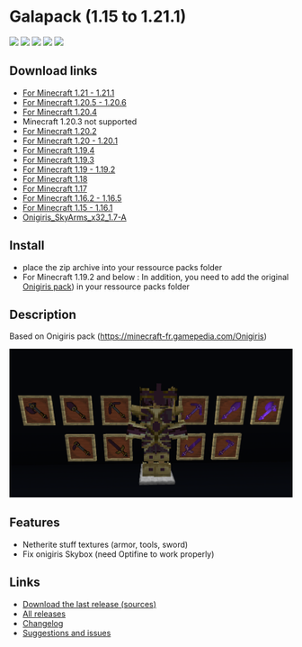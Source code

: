 # Galapack (1.15 to 1.21.1)
![](https://img.shields.io/github/license/galathil/Galapack.svg)  ![](https://img.shields.io/github/release/galathil/Galapack.svg) ![]( https://img.shields.io/github/issues/galathil/Galapack.svg)  ![]( https://img.shields.io/github/stars/galathil/Galapack.svg)  ![]( https://img.shields.io/github/forks/galathil/Galapack.svg)


## Download links
- [For Minecraft 1.21 - 1.21.1](https://github.com/galathil/Galapack/releases/download/1.21.1/Galapack_1.21.1.zip)
- [For Minecraft 1.20.5 - 1.20.6](https://github.com/galathil/Galapack/releases/download/1.20.5/Galapack_1.20.5.zip)
- [For Minecraft 1.20.4](https://github.com/galathil/Galapack/releases/download/200/Galapack_200_1.20.4.zip)
- Minecraft 1.20.3 not supported
- [For Minecraft 1.20.2](https://github.com/galathil/Galapack/releases/download/190/Galapack_190_1.20.2.zip)
- [For Minecraft 1.20 - 1.20.1](https://github.com/galathil/Galapack/releases/download/180/Galapack_180_1.20.zip)
- [For Minecraft 1.19.4](https://github.com/galathil/Galapack/releases/download/170/Galapack_170_1.19.4.zip)
- [For Minecraft 1.19.3](https://github.com/galathil/Galapack/releases/download/1.6.1/Galapack_161_1.19.3.zip)
- [For Minecraft 1.19 - 1.19.2](https://github.com/galathil/Galapack/releases/download/1.5.0/Galapack_1.5.0.zip)
- [For Minecraft 1.18](https://github.com/galathil/Galapack/releases/download/1.4.0/Galapack_1.4.0.zip)
- [For Minecraft 1.17](https://github.com/galathil/Galapack/releases/download/1.3.0/Galapack_1.3.0.zip)
- [For Minecraft 1.16.2 - 1.16.5](https://github.com/galathil/Galapack/releases/download/1.2.0/Galapack_1.2.0.zip)
- [For Minecraft 1.15 - 1.16.1](https://github.com/galathil/Galapack/releases/download/1.1.0/Galapack_1.1.0.zip)
- [Onigiris_SkyArms_x32_1.7-A](https://github.com/galathil/Galapack/releases/download/1.1.0/Onigiris_SkyArms_x32_1.7-A.zip)

## Install
* place the zip archive into your ressource packs folder
* For Minecraft 1.19.2 and below : In addition, you need to add the original [Onigiris pack](https://github.com/galathil/Galapack/releases/download/1.1.0/Onigiris_SkyArms_x32_1.7-A.zip)) in your ressource packs folder

## Description
Based on Onigiris pack (https://minecraft-fr.gamepedia.com/Onigiris)

<picture>
  <img alt="Showcase" src="showcase.png">
</picture>

## Features

- Netherite stuff textures (armor, tools, sword)
- Fix onigiris Skybox (need Optifine to work properly)

## Links
- [Download the last release (sources)](https://github.com/galathil/Galapack/archive/refs/heads/master.zip)
- [All releases](https://github.com/galathil/Galapack/releases)
- [Changelog](https://github.com/galathil/Galapack/blob/master/CHANGELOG.md)
- [Suggestions and issues](https://github.com/galathil/Galapack/issues)
